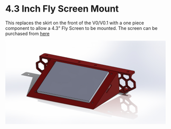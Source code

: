 # 4.3 Inch Fly Screen Mount

This replaces the skirt on the front of the V0/V0.1 with a one piece component to allow a 4.3" Fly Screen to be mounted.
The screen can be purchased from [here](https://www.aliexpress.com/item/1005001464874331.html)

![Image 1](Images/4.3_fly_screen_mount_assembly.JPG)